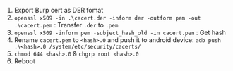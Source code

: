 1. Export Burp cert as DER fomat
2. `openssl x509 -in .\cacert.der -inform der -outform pem -out .\cacert.pem` : Transfer `.der` to `.pem`
3. `openssl x509 -inform pem -subject_hash_old -in cacert.pen` : Get hash
4. Rename `cacert.pem` to `<hash>.0` and push it to android device: `adb push .\<hash>.0 /system/etc/security/cacerts/`
5. `chmod 644 <hash>.0` & `chgrp root <hash>.0`
6. Reboot
